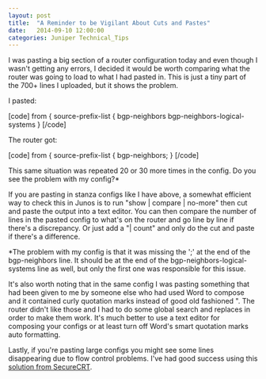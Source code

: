 ```yaml
---
layout: post
title:  "A Reminder to be Vigilant About Cuts and Pastes"
date:   2014-09-10 12:00:00
categories: Juniper Technical_Tips
---
```

I was pasting a big section of a router configuration today and even though I wasn't getting any errors, I decided it would be worth comparing what the router was going to load to what I had pasted in. This is just a tiny part of the 700+ lines I uploaded, but it shows the problem.

I pasted:

[code]
                from {
                    source-prefix-list {
                        bgp-neighbors
                        bgp-neighbors-logical-systems
                    }
[/code]

The router got:

[code]
                from {
                    source-prefix-list {
                        bgp-neighbors;
                    }
[/code]

This same situation was repeated 20 or 30 more times in the config. Do you see the problem with my config?*

If you are pasting in stanza configs like I have above, a somewhat efficient way to check this in Junos is to run "show \| compare \| no-more" then cut and paste the output into a text editor. You can then compare the number of lines in the pasted config to what's on the router and go line by line if there's a discrepancy. Or just add a "\| count" and only do the cut and paste if there's a difference.

*The problem with my config is that it was missing the ';' at the end of the bgp-neighbors line. It should be at the end of the bgp-neighbors-logical-systems line as well, but only the first one was responsible for this issue.

It's also worth noting that in the same config I was pasting something that had been given to me by someone else who had used Word to compose and it contained curly quotation marks instead of good old fashioned ". The router didn't like those and I had to do some global search and replaces in order to make them work. It's much better to use a text editor for composing your configs or at least turn off Word's smart quotation marks auto formatting.

Lastly, if you're pasting large configs you might see some lines disappearing due to flow control problems. I've had good success using this [solution from SecureCRT](http://www.vandyke.com/support/tips/echoflowctrl.html).
